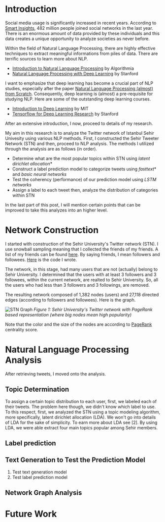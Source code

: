 # Introduction

Social media usage is significantly increased in recent years. According to [Smart Insights](http://www.smartinsights.com/social-media-marketing/social-media-strategy/new-global-social-media-research/), 482 million people joined social networks in the last year. There is an enormous amount of data provided by these individuals and this data creates a unique opportunity to analyze societies as never before.

Within the field of Natural Language Processing, there are highly effective techniques to extract meaningful informations from piles of data. There are terrific sources to learn more about NLP.

- [Introduction to Natural Language Processing](http://blog.algorithmia.com/introduction-natural-language-processing-nlp/) by Algorithmia
- [Natural Language Processing with Deep Learning](http://web.stanford.edu/class/cs224n/) by Stanford

I want to emphasize that deep learning has become a crucial part of NLP studies, especially after the paper [Natural Language Processing (almost) from Scratch](https://arxiv.org/abs/1103.0398). Consequently, deep learning is (almost) a pre-requisite for studying NLP. Here are some of the outstanding deep learning courses.

- [Introduction to Deep Learning](http://introtodeeplearning.com) by MIT
- [Tensorflow for Deep Learning Research](http://web.stanford.edu/class/cs20si/) by Stanford

After an extensive introduction, I now, proceed to details of my research.

My aim in this research is to analyze the Twitter network of Istanbul Sehir Univesity using various NLP methods. First, I constructed the Sehir Tweeter Network (STN) and then, proceed to NLP analysis. The methods I utilized through the analysis are as follows (in order).

- Determine what are the most popular topics within STN using *latent dirichlet allocation**
- Construct a label prediction model to categorize tweets using *fasttext** and *basic neural networks*
- Test the coherency (performance) of our prediction model using *LSTM networks*
- Assign a label to each tweet then, analyze the distribution of categories within STN

In the last part of this post, I will mention certain points that can be improved to take this analyzes into an higher level.

# Network Construction

I started with construction of the Sehir University's Twitter network (STN). I use snowball sampling meaning that I collected the friends of my friends. A list of my friends can be found [here](https://github.com/skagankose/sehirTweets/blob/master/data/coreUsers.txt). By saying friends, I mean followers and followees. [Here](https://github.com/skagankose/sehirTweets/blob/master/collectUsers.py) is the code I wrote.

The network, in this stage, had many users that are not (actually) belong to Sehir University. I determined that the users with at least 3 followers and 3 followees, within the current network, are realted to Sehir University. So, all the users who had less than 3 followers and 3 followings, are removed.

The resulting network composed of 1,382 nodes (users) and 27,118 directed edges (according to followers and followees). Here is the graph.

![STN Graph](skagankose.github.io/images/pageRank.png)
*Figure 1: Sehir University's Twitter network with PageRank based representation (where big nodes mean high popularity)*

Note that the color and the size of the nodes are according to [PageRank](http://ilpubs.stanford.edu:8090/422/1/1999-66.pdf) centrality score.

# Natural Language Processing Analysis

After retrieving tweets, I moved onto the analysis.

## Topic Determination

To assign a certain topic distribution to each user, first, we labeled each of their tweets. The problem here though, we didn't know which label to use. To this respect, first, we analyzed the STN using a topic modeling algorithm, more specifically, latent dirichlet allocation (LDA). We won't go into details of LDA for the sake of simplicity. To earn more about LDA see [2]. By using LDA, we were able extract four main topics popular among Sehir members.

## Label prediction

## Text Generation to Test the Prediction Model

1. Test text generation model
2. Test label prediction model

## Network Graph Analysis

# Future Work
